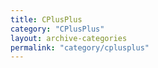 ```yaml
---
title: CPlusPlus
category: "CPlusPlus"
layout: archive-categories
permalink: "category/cplusplus"
---
```

